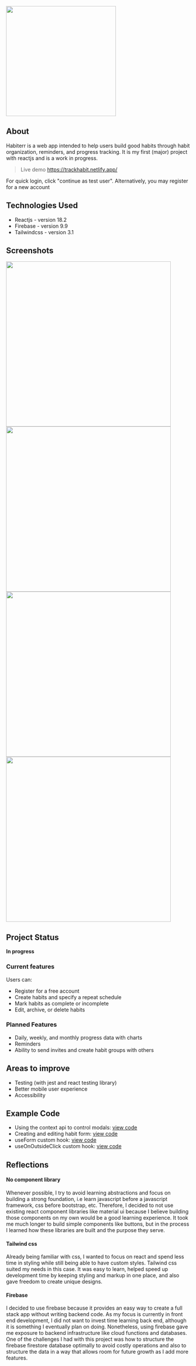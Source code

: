 <img width="300" align="center" src="https://user-images.githubusercontent.com/73000930/183962956-bf63bc83-87f2-4759-a569-401e00d67de6.png" />

## About
Habiterr is a web app intended to help users build good habits through habit organization, reminders, and progress tracking. It is my first (major) project with reactjs and is a work in progress.
> Live demo https://trackhabit.netlify.app/

For quick login, click "continue as test user". Alternatively, you may register for a new account

## Technologies Used
- Reactjs - version 18.2
- Firebase - version 9.9
- Tailwindcss - version 3.1

## Screenshots
<img width="450" src="https://user-images.githubusercontent.com/73000930/186699841-4ed08a8b-eb56-42e3-87d5-40400b95c808.png"> <img width="450" src="https://user-images.githubusercontent.com/73000930/186698724-aa97a985-81a6-4582-bd34-4b45e82c609a.png"> <img width="450" src="https://user-images.githubusercontent.com/73000930/186700504-86dcc11c-75f0-4e74-a846-ff9aa89deb90.png"><img width="450" src="https://user-images.githubusercontent.com/73000930/186700878-ea32a01a-b79c-45cd-aa63-c998ec215015.png">

## Project Status
**In progress**

### Current features
Users can:
- Register for a free account
- Create habits and specify a repeat schedule
- Mark habits as complete or incomplete
- Edit, archive, or delete habits

### Planned Features
- Daily, weekly, and monthly progress data with charts
- Reminders
- Ability to send invites and create habit groups with others

## Areas to improve
- Testing (with jest and react testing library)
- Better mobile user experience
- Accessibility 

## Example Code
- Using the context api to control modals: [view code](src/components/Modals/GlobalModal.js)
- Creating and editing habit form: [view code](src/components/HabitForm/index.jsx)
- useForm custom hook: [view code](src/hooks/useForm.js)
- useOnOutsideClick custom hook: [view code](src/hooks/useOnOutsideClick.js)

## Reflections

#### No component library
Whenever possible, I try to avoid learning abstractions and focus on building a strong foundation, i.e learn javascript before a javascript framework, css before bootstrap, etc. Therefore, I decided to not use existing react component libraries like material ui because I believe building those components on my own would be a good learning experience. It took me much longer to build simple components like buttons, but in the process I learned how these libraries are built and the purpose they serve. 

#### Tailwind css
Already being familiar with css, I wanted to focus on react and spend less time in styling while still being able to have custom styles. Tailwind css suited my needs in this case. It was easy to learn, helped speed up development time by keeping styling and markup in one place, and also gave freedom to create unique designs.

#### Firebase
I decided to use firebase because it provides an easy way to create a full stack app without writing backend code. As my focus is currently in front end development, I did not want to invest time learning back end, although it is something I eventually plan on doing. Nonetheless, using firebase gave me exposure to backend infrastructure like cloud functions and databases. One of the challenges I had with this project was how to structure the firebase firestore database optimally to avoid costly operations and also to structure the data in a way that allows room for future growth as I add more features.


